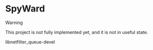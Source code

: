 # SpyWard

> [!WARNING]
> This project is not fully implemented yet, and it is not in useful state.

libnetfilter_queue-devel
